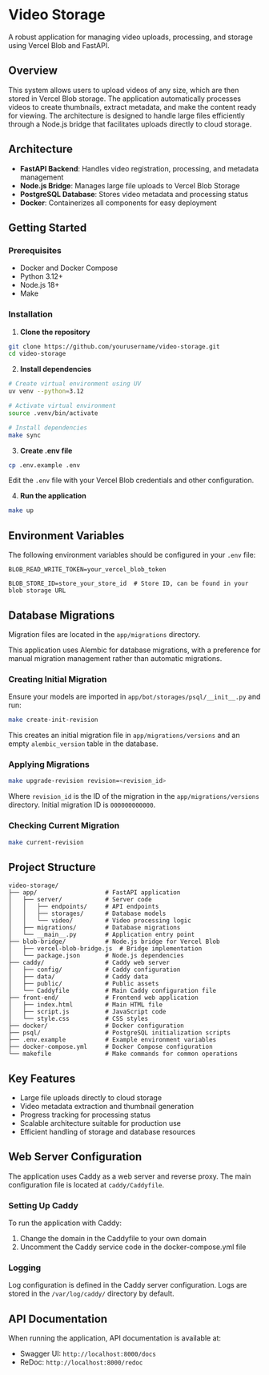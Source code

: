 # Video Storage

A robust application for managing video uploads, processing, and storage using Vercel Blob and FastAPI.

## Overview

This system allows users to upload videos of any size, which are then stored in Vercel Blob storage. The application automatically processes videos to create thumbnails, extract metadata, and make the content ready for viewing. The architecture is designed to handle large files efficiently through a Node.js bridge that facilitates uploads directly to cloud storage.

## Architecture

- **FastAPI Backend**: Handles video registration, processing, and metadata management
- **Node.js Bridge**: Manages large file uploads to Vercel Blob Storage
- **PostgreSQL Database**: Stores video metadata and processing status
- **Docker**: Containerizes all components for easy deployment

## Getting Started

### Prerequisites

- Docker and Docker Compose
- Python 3.12+
- Node.js 18+
- Make

### Installation

1. **Clone the repository**

```bash
git clone https://github.com/yourusername/video-storage.git
cd video-storage
```

2. **Install dependencies**

```bash
# Create virtual environment using UV
uv venv --python=3.12

# Activate virtual environment
source .venv/bin/activate

# Install dependencies
make sync
```

3. **Create .env file**

```bash
cp .env.example .env
```
Edit the `.env` file with your Vercel Blob credentials and other configuration.

4. **Run the application**

```bash
make up
```

## Environment Variables

The following environment variables should be configured in your `.env` file:

```
BLOB_READ_WRITE_TOKEN=your_vercel_blob_token

BLOB_STORE_ID=store_your_store_id  # Store ID, can be found in your blob storage URL

```

## Database Migrations

Migration files are located in the `app/migrations` directory.

This application uses Alembic for database migrations, with a preference for manual migration management rather than automatic migrations.

### Creating Initial Migration

Ensure your models are imported in `app/bot/storages/psql/__init__.py` and run:

```bash
make create-init-revision
```

This creates an initial migration file in `app/migrations/versions` and an empty `alembic_version` table in the database.

### Applying Migrations

```bash
make upgrade-revision revision=<revision_id>
```

Where `revision_id` is the ID of the migration in the `app/migrations/versions` directory. Initial migration ID is `000000000000`.

### Checking Current Migration

```bash
make current-revision
```

## Project Structure

```
video-storage/
├── app/                   # FastAPI application
│   ├── server/            # Server code
│   │   ├── endpoints/     # API endpoints
│   │   ├── storages/      # Database models
│   │   └── video/         # Video processing logic
│   ├── migrations/        # Database migrations
│   └── __main__.py        # Application entry point
├── blob-bridge/           # Node.js bridge for Vercel Blob
│   ├── vercel-blob-bridge.js  # Bridge implementation
│   └── package.json       # Node.js dependencies
├── caddy/                 # Caddy web server
│   ├── config/            # Caddy configuration
│   ├── data/              # Caddy data
│   ├── public/            # Public assets
│   └── Caddyfile          # Main Caddy configuration file
├── front-end/             # Frontend web application
│   ├── index.html         # Main HTML file
│   ├── script.js          # JavaScript code
│   └── style.css          # CSS styles
├── docker/                # Docker configuration
├── psql/                  # PostgreSQL initialization scripts
├── .env.example           # Example environment variables
├── docker-compose.yml     # Docker Compose configuration
└── makefile               # Make commands for common operations
```

## Key Features

- Large file uploads directly to cloud storage
- Video metadata extraction and thumbnail generation
- Progress tracking for processing status
- Scalable architecture suitable for production use
- Efficient handling of storage and database resources

## Web Server Configuration

The application uses Caddy as a web server and reverse proxy. The main configuration file is located at `caddy/Caddyfile`.

### Setting Up Caddy

To run the application with Caddy:

1. Change the domain in the Caddyfile to your own domain
2. Uncomment the Caddy service code in the docker-compose.yml file

### Logging

Log configuration is defined in the Caddy server configuration. Logs are stored in the `/var/log/caddy/` directory by default.

## API Documentation

When running the application, API documentation is available at:
- Swagger UI: `http://localhost:8000/docs`
- ReDoc: `http://localhost:8000/redoc`